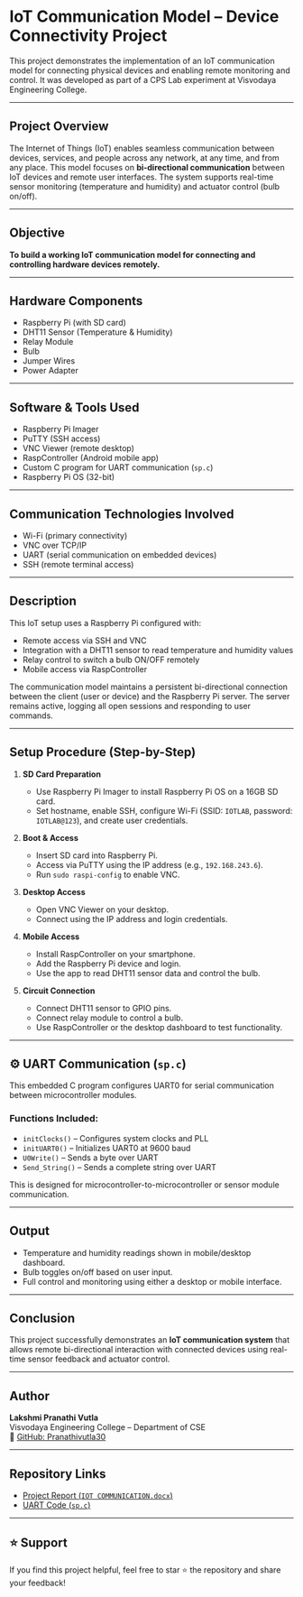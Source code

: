 #  IoT Communication Model – Device Connectivity Project

This project demonstrates the implementation of an IoT communication model for connecting physical devices and enabling remote monitoring and control. It was developed as part of a CPS Lab experiment at Visvodaya Engineering College.

---

##  Project Overview

The Internet of Things (IoT) enables seamless communication between devices, services, and people across any network, at any time, and from any place. This model focuses on **bi-directional communication** between IoT devices and remote user interfaces. The system supports real-time sensor monitoring (temperature and humidity) and actuator control (bulb on/off).

---

##  Objective

**To build a working IoT communication model for connecting and controlling hardware devices remotely.**

---

##  Hardware Components

- Raspberry Pi (with SD card)
- DHT11 Sensor (Temperature & Humidity)
- Relay Module
- Bulb
- Jumper Wires
- Power Adapter

---

##  Software & Tools Used

- Raspberry Pi Imager
- PuTTY (SSH access)
- VNC Viewer (remote desktop)
- RaspController (Android mobile app)
- Custom C program for UART communication (`sp.c`)
- Raspberry Pi OS (32-bit)

---

## Communication Technologies Involved

- Wi-Fi (primary connectivity)
- VNC over TCP/IP
- UART (serial communication on embedded devices)
- SSH (remote terminal access)

---

##  Description

This IoT setup uses a Raspberry Pi configured with:
- Remote access via SSH and VNC
- Integration with a DHT11 sensor to read temperature and humidity values
- Relay control to switch a bulb ON/OFF remotely
- Mobile access via RaspController

The communication model maintains a persistent bi-directional connection between the client (user or device) and the Raspberry Pi server. The server remains active, logging all open sessions and responding to user commands.

---

##  Setup Procedure (Step-by-Step)

1. **SD Card Preparation**
   - Use Raspberry Pi Imager to install Raspberry Pi OS on a 16GB SD card.
   - Set hostname, enable SSH, configure Wi-Fi (SSID: `IOTLAB`, password: `IOTLAB@123`), and create user credentials.

2. **Boot & Access**
   - Insert SD card into Raspberry Pi.
   - Access via PuTTY using the IP address (e.g., `192.168.243.6`).
   - Run `sudo raspi-config` to enable VNC.

3. **Desktop Access**
   - Open VNC Viewer on your desktop.
   - Connect using the IP address and login credentials.

4. **Mobile Access**
   - Install RaspController on your smartphone.
   - Add the Raspberry Pi device and login.
   - Use the app to read DHT11 sensor data and control the bulb.

5. **Circuit Connection**
   - Connect DHT11 sensor to GPIO pins.
   - Connect relay module to control a bulb.
   - Use RaspController or the desktop dashboard to test functionality.

---

## ⚙ UART Communication (`sp.c`)

This embedded C program configures UART0 for serial communication between microcontroller modules.

### Functions Included:

- `initClocks()` – Configures system clocks and PLL
- `initUART0()` – Initializes UART0 at 9600 baud
- `U0Write()` – Sends a byte over UART
- `Send_String()` – Sends a complete string over UART

This is designed for microcontroller-to-microcontroller or sensor module communication.

---

##  Output

- Temperature and humidity readings shown in mobile/desktop dashboard.
- Bulb toggles on/off based on user input.
- Full control and monitoring using either a desktop or mobile interface.

---

##  Conclusion

This project successfully demonstrates an **IoT communication system** that allows remote bi-directional interaction with connected devices using real-time sensor feedback and actuator control.

---

##  Author

**Lakshmi Pranathi Vutla**  
Visvodaya Engineering College – Department of CSE  
🔗 [GitHub: Pranathivutla30](https://github.com/Pranathivutla30)

---

##  Repository Links

- [Project Report (`IOT COMMUNICATION.docx`)](https://github.com/Pranathivutla30/your-repo-name/blob/main/IOT%20COMMUNICATION.docx)
- [UART Code (`sp.c`)](https://github.com/Pranathivutla30/your-repo-name/blob/main/sp.c)


---

## ⭐ Support

If you find this project helpful, feel free to star ⭐ the repository and share your feedback!
